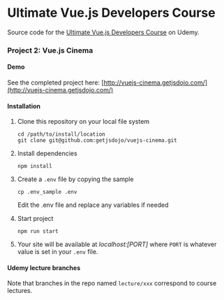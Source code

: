 # Ultimate Vue.js Developers Course

Source code for the [Ultimate Vue.js Developers Course](http://bit.ly/2mPK8ny) on Udemy.

### Project 2: Vue.js Cinema

#### Demo

See the completed project here: [http://vuejs-cinema.getjsdojo.com/](http://vuejs-cinema.getjsdojo.com/)

#### Installation

1. Clone this repository on your local file system

    ```
    cd /path/to/install/location
    git clone git@github.com:getjsdojo/vuejs-cinema.git
    ```

2. Install dependencies

    ```
    npm install
    ```

3. Create a `.env` file by copying the sample

    ```
    cp .env_sample .env
    ```
    
    Edit the .env file and replace any variables if needed
    
4. Start project

    ```
    npm run start
    ```

5. Your site will be available at *localhost:[PORT]* where `PORT` is whatever value is set in your `.env` file.

#### Udemy lecture branches

Note that branches in the repo named `lecture/xxx` correspond to course lectures.

